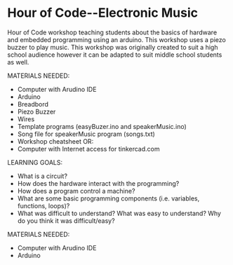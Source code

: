 # Hour of Code--Electronic Music
Hour of Code workshop teaching students about the basics of hardware and embedded programming using an arduino. This workshop uses a piezo buzzer to play music.
This workshop was originally created to suit a high school audience however it can be adapted to suit middle school students as well. 

MATERIALS NEEDED:
- Computer with Arudino IDE
- Arduino 
- Breadbord
- Piezo Buzzer
- Wires
- Template programs (easyBuzer.ino and speakerMusic.ino)
- Song file for speakerMusic program (songs.txt)
- Workshop cheatsheet
OR:
- Computer with Internet access for tinkercad.com

LEARNING GOALS:
- What is a circuit?
- How does the hardware interact with the programming?
- How does a program control a machine?
- What are some basic programming components (i.e. variables, functions, loops)?
- What was difficult to understand? What was easy to understand? Why do you think it was difficult/easy?

MATERIALS NEEDED:
- Computer with Arudino IDE
- Arduino 
